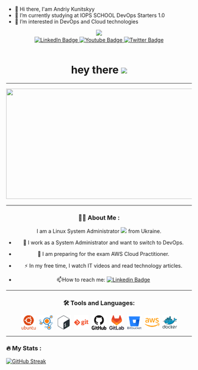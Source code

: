 - 👋 Hi there, I'am Andriy Kunitskyy
- 🌱 I’m currently studying at IOPS SCHOOL DevOps Starters 1.0
- 👀 I’m interested in DevOps and Cloud technologies

<div id="header" align="center">
  <img src="https://media.giphy.com/media/nPCNWmIOcZny6Vfksa/giphy.gif" width="100"/>
</div>
 
<div id="badges" align="center">
  <a href="linkedin.com/in/andriykunitskyy">
    <img src="https://img.shields.io/badge/LinkedIn-blue?style=for-the-badge&logo=linkedin&logoColor=white" alt="LinkedIn Badge"/>
  </a>
  <a href="your-youtube-URL">
    <img src="https://img.shields.io/badge/YouTube-red?style=for-the-badge&logo=youtube&logoColor=white" alt="Youtube Badge"/>
  </a>
  <a href="your-twitter-URL">
    <img src="https://img.shields.io/badge/Twitter-blue?style=for-the-badge&logo=twitter&logoColor=white" alt="Twitter Badge"/>
  </a>

<div id="badges" align="center">
<img src="https://komarev.com/ghpvc/?username=ak-devit&style=flat-square&color=blue" alt=""/>

<h1>
  hey there
  <img src="https://media.giphy.com/media/hvRJCLFzcasrR4ia7z/giphy.gif" width="30px"/>
</h1>

  ---
  
  <div align="center">
  <img src="https://media.giphy.com/media/dWesBcTLavkZuG35MI/giphy.gif" width="600" height="300"/>
</div>
  
  ---
  
    
  ### :man_technologist: About Me :
  I am a Linux System Administrator <img src="https://media.giphy.com/media/WUlplcMpOCEmTGBtBW/giphy.gif" width="30"> from Ukraine.
  
 - :telescope: I work as a System Administrator and want to switch to DevOps.

 - :seedling: I am preparing for the exam AWS Cloud Practitioner.

 - :zap: In my free time, I watch IT videos and read technology articles.

 - :mailbox:How to reach me: [![Linkedin Badge](https://img.shields.io/badge/-ak-devit-blue?style=flat&logo=Linkedin&logoColor=white)](www.linkedin.com/in/andriykunitskyy)
  
  
  
  
  
  
  ---
  
  ### :hammer_and_wrench: Tools and Languages:
  
  </div>
  <img src="https://github.com/devicons/devicon/blob/master/icons/ubuntu/ubuntu-plain-wordmark.svg" title="Ubuntu" alt="Ubuntu" width="40" height="40"/>&nbsp;
  <img src="https://github.com/devicons/devicon/blob/master/icons/networkx/networkx-original.svg" title="Networkx"  alt="Networkx" width="40" height="40"/>&nbsp;
  <img src="https://github.com/devicons/devicon/blob/master/icons/bash/bash-original.svg" title="Bash" **alt="Bash" width="40" height="40"/>&nbsp;
  <img src="https://github.com/devicons/devicon/blob/master/icons/git/git-plain-wordmark.svg" title="Git" alt="Git" width="40" height="40"/>&nbsp;
  <img src="https://github.com/devicons/devicon/blob/master/icons/github/github-original-wordmark.svg"  title="Github" alt="Github" width="40" height="40"/>&nbsp;
  <img src="https://github.com/devicons/devicon/blob/master/icons/gitlab/gitlab-original-wordmark.svg" title="GitLab" alt="GitLab" width="40" height="40"/>&nbsp;
  <img src="https://github.com/devicons/devicon/blob/master/icons/bitbucket/bitbucket-original-wordmark.svg" title="Bitbucket" alt="Bitbucket" width="40" height="40"/>&nbsp;
  <img src="https://github.com/devicons/devicon/blob/master/icons/amazonwebservices/amazonwebservices-plain-wordmark.svg" title="AWS" alt="AWS" width="40" height="40"/>&nbsp;
  <img src="https://github.com/devicons/devicon/blob/master/icons/docker/docker-original-wordmark.svg" title="Docker" alt="Docker" width="40" height="40"/>
  </div>
  
  ---

 ### :fire: My Stats :

[![GitHub Streak](http://github-readme-streak-stats.herokuapp.com?user=ak-devit&theme=dark&background=000000)](https://git.io/streak-stats)

<!---
ak-devit/ak-devit is a ✨ special ✨ repository because its `README.md` (this file) appears on your GitHub profile.
You can click the Preview link to take a look at your changes.
--->
